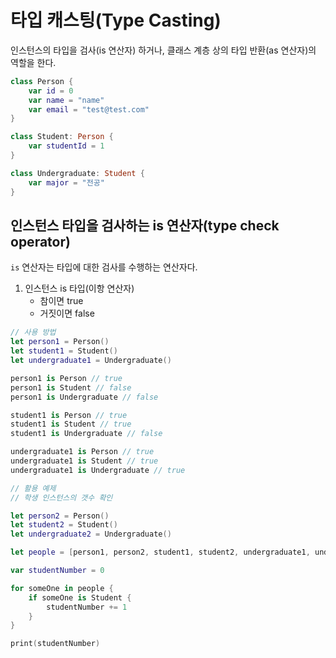 # 타입 캐스팅(Type Casting)
인스턴스의 타입을 검사(is 연산자) 하거나, 클래스 계층 상의 타입 반환(as 연산자)의 역할을 한다.
```swift
class Person {
    var id = 0
    var name = "name"
    var email = "test@test.com"
}

class Student: Person {
    var studentId = 1
}

class Undergraduate: Student {
    var major = "전공"
}
```

## 인스턴스 타입을 검사하는 is 연산자(type check operator)
`is` 연산자는 타입에 대한 검사를 수행하는 연산자다.
1. 인스턴스 is 타입(이항 연산자)
    - 참이면 true
    - 거짓이면 false
```swift
// 사용 방법
let person1 = Person()
let student1 = Student()
let undergraduate1 = Undergraduate()

person1 is Person // true
person1 is Student // false
person1 is Undergraduate // false

student1 is Person // true
student1 is Student // true
student1 is Undergraduate // false

undergraduate1 is Person // true
undergraduate1 is Student // true
undergraduate1 is Undergraduate // true

// 활용 예제
// 학생 인스턴스의 갯수 확인

let person2 = Person()
let student2 = Student()
let undergraduate2 = Undergraduate()

let people = [person1, person2, student1, student2, undergraduate1, undergraduate2]

var studentNumber = 0

for someOne in people {
    if someOne is Student {
        studentNumber += 1
    }
}

print(studentNumber)
```